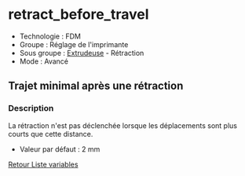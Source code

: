 # retract_before_travel

- Technologie : FDM
- Groupe : Réglage de l'imprimante
- Sous groupe : [Extrudeuse](../printer_settings/printer_settings.md#extrudeuse) - Rétraction
- Mode : Avancé

##  Trajet minimal après une rétraction

### Description

La rétraction n'est pas déclenchée lorsque les déplacements sont plus courts que cette distance.

* Valeur par défaut : 2 mm

[Retour Liste variables](variable_list.md)